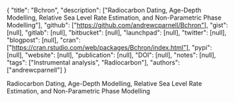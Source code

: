 {
  "title": "Bchron",
  "description": ["Radiocarbon Dating, Age-Depth Modelling, Relative Sea Level Rate Estimation, and Non-Parametric Phase Modelling"],
  "github": ["https://github.com/andrewcparnell/Bchron"],
  "gist": [null],
  "gitlab": [null],
  "bitbucket": [null],
  "launchpad": [null],
  "twitter": [null],
  "blogpost": [null],
  "cran": ["https://cran.rstudio.com/web/packages/Bchron/index.html"],
  "pypi": [null],
  "website": [null],
  "publication": [null],
  "DOI": [null],
  "notes": [null],
  "tags": ["Instrumental analysis", "Radiocarbon"],
  "authors": ["andrewcparnell"]
}

<!-- Generated by csv2md.R – do not edit by hand -->

Radiocarbon Dating, Age-Depth Modelling, Relative Sea Level Rate Estimation, and Non-Parametric Phase Modelling